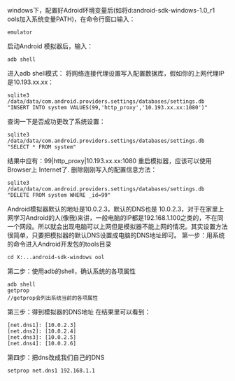 windows下，配置好Adroid环境变量后(如将d:android-sdk-windows-1.0_r1 ools加入系统变量PATH)，在命令行窗口输入：
```  
emulator
```
启动Android 模拟器后，输入：
```  
adb shell
```
进入adb shell模式：
将网络连接代理设置写入配置数据库，假如你的上网代理IP是10.193.xx.xx：
```  
sqlite3 /data/data/com.android.providers.settings/databases/settings.db "INSERT INTO system VALUES(99,'http_proxy','10.193.xx.xx:1080')"
```
查询一下是否成功更改了系统设置：
```  
sqlite3 /data/data/com.android.providers.settings/databases/settings.db "SELECT * FROM system"
```
结果中应有：99|http_proxy|10.193.xx.xx:1080
重启模拟器，应该可以使用Browser上 Internet了.
删除刚刚写入的配置信息方法：
```  
sqlite3 /data/data/com.android.providers.settings/databases/settings.db "DELETE FROM system WHERE _id=99"
```
Android模拟器默认的地址是10.0.2.3，默认的DNS也是 10.0.2.3，对于在家里上网学习Android的人(像我)来讲，一般电脑的IP都是192.168.1.100之类的，不在同一个网段。所以就会出现电脑可以上网但是模拟器不能上网的情况。其实设置方法很简单，只要把模拟器的默认DNS设置成电脑的DNS地址即可。
第一步：用系统的命令进入Android开发包的tools目录
```  
cd X:...android-sdk-windows ool
```
第二步：使用adb的shell，确认系统的各项属性
```  
adb shell
getprop
//getprop会列出系统当前的各项属性
```
第三步：得到模拟器的DNS地址
在结果里可以看到：
```  
[net.dns1]: [10.0.2.3]
[net.dns2]: [10.0.2.4]
[net.dns3]: [10.0.2.5]
[net.dns4]: [10.0.2.6]
```
第四步：把dns改成我们自己的DNS 
```  
setprop net.dns1 192.168.1.1
```